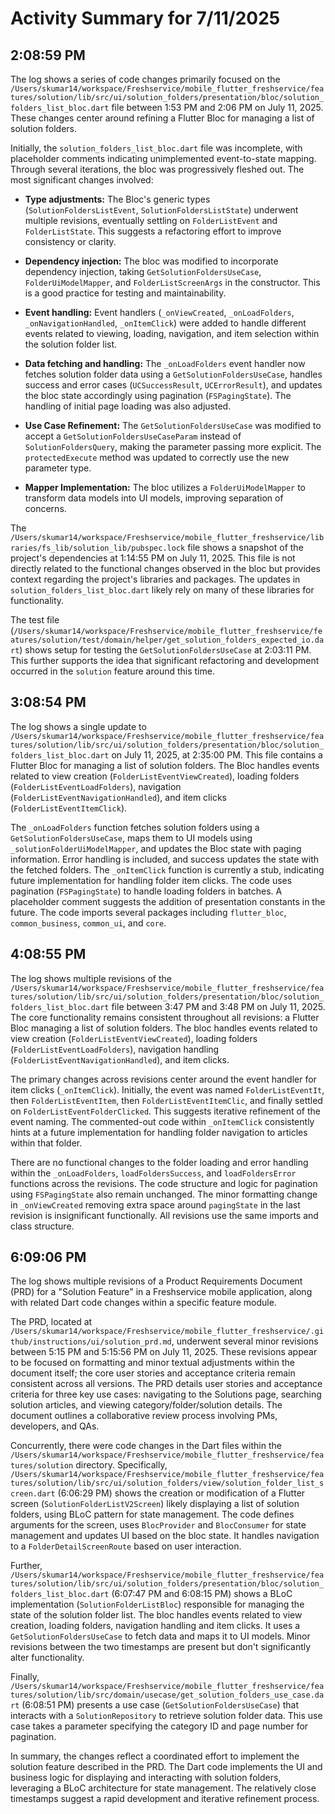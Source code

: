 # Activity Summary for 7/11/2025

## 2:08:59 PM
The log shows a series of code changes primarily focused on the `/Users/skumar14/workspace/Freshservice/mobile_flutter_freshservice/features/solution/lib/src/ui/solution_folders/presentation/bloc/solution_folders_list_bloc.dart` file between 1:53 PM and 2:06 PM on July 11, 2025.  These changes center around refining a Flutter Bloc for managing a list of solution folders.

Initially, the `solution_folders_list_bloc.dart` file was incomplete, with placeholder comments indicating unimplemented event-to-state mapping.  Through several iterations, the bloc was progressively fleshed out.  The most significant changes involved:


* **Type adjustments:**  The Bloc's generic types (`SolutionFoldersListEvent`, `SolutionFoldersListState`) underwent multiple revisions, eventually settling on `FolderListEvent` and `FolderListState`. This suggests a refactoring effort to improve consistency or clarity.

* **Dependency injection:** The bloc was modified to incorporate dependency injection, taking `GetSolutionFoldersUseCase`, `FolderUiModelMapper`, and `FolderListScreenArgs` in the constructor. This is a good practice for testing and maintainability.

* **Event handling:**  Event handlers (`_onViewCreated`, `_onLoadFolders`, `_onNavigationHandled`, `_onItemClick`) were added to handle different events related to viewing, loading, navigation, and item selection within the solution folder list.

* **Data fetching and handling:** The `_onLoadFolders` event handler now fetches solution folder data using a `GetSolutionFoldersUseCase`, handles success and error cases (`UCSuccessResult`, `UCErrorResult`), and updates the bloc state accordingly using pagination (`FSPagingState`).  The handling of initial page loading was also adjusted.


* **Use Case Refinement:** The `GetSolutionFoldersUseCase` was modified to accept a `GetSolutionFoldersUseCaseParam` instead of  `SolutionFoldersQuery`, making the parameter passing more explicit.  The `protectedExecute` method was updated to correctly use the new parameter type.

* **Mapper Implementation:** The bloc utilizes a `FolderUiModelMapper` to transform data models into UI models, improving separation of concerns.


The `/Users/skumar14/workspace/Freshservice/mobile_flutter_freshservice/libraries/fs_lib/solution_lib/pubspec.lock` file shows a snapshot of the project's dependencies at 1:14:55 PM on July 11, 2025. This file is not directly related to the functional changes observed in the bloc but provides context regarding the project's libraries and packages.  The updates in `solution_folders_list_bloc.dart` likely rely on many of these libraries for functionality.

The test file (`/Users/skumar14/workspace/Freshservice/mobile_flutter_freshservice/features/solution/test/domain/helper/get_solution_folders_expected_io.dart`) shows setup for testing the `GetSolutionFoldersUseCase` at 2:03:11 PM.  This further supports the idea that significant refactoring and development occurred in the `solution` feature around this time.


## 3:08:54 PM
The log shows a single update to `/Users/skumar14/workspace/Freshservice/mobile_flutter_freshservice/features/solution/lib/src/ui/solution_folders/presentation/bloc/solution_folders_list_bloc.dart` on July 11, 2025, at 2:35:00 PM.  This file contains a Flutter Bloc for managing a list of solution folders.  The Bloc handles events related to view creation (`FolderListEventViewCreated`), loading folders (`FolderListEventLoadFolders`), navigation (`FolderListEventNavigationHandled`), and item clicks (`FolderListEventItemClick`).

The `_onLoadFolders` function fetches solution folders using a `GetSolutionFoldersUseCase`, maps them to UI models using `_solutionFolderUiModelMapper`, and updates the Bloc state with paging information.  Error handling is included, and success updates the state with the fetched folders.  The `_onItemClick` function is currently a stub, indicating future implementation for handling folder item clicks.  The code uses pagination (`FSPagingState`) to handle loading folders in batches.  A placeholder comment suggests the addition of presentation constants in the future.  The code imports several packages including `flutter_bloc`, `common_business`, `common_ui`, and `core`.


## 4:08:55 PM
The log shows multiple revisions of the `/Users/skumar14/workspace/Freshservice/mobile_flutter_freshservice/features/solution/lib/src/ui/solution_folders/presentation/bloc/solution_folders_list_bloc.dart` file between 3:47 PM and 3:48 PM on July 11, 2025.  The core functionality remains consistent throughout all revisions: a Flutter Bloc managing a list of solution folders.  The bloc handles events related to view creation (`FolderListEventViewCreated`), loading folders (`FolderListEventLoadFolders`), navigation handling (`FolderListEventNavigationHandled`), and item clicks.

The primary changes across revisions center around the event handler for item clicks (`_onItemClick`).  Initially, the event was named `FolderListEventIt`, then `FolderListEventItem`, then `FolderListEventItemClic`, and finally settled on `FolderListEventFolderClicked`.  This suggests iterative refinement of the event naming.  The commented-out code within `_onItemClick` consistently hints at a future implementation for handling folder navigation to articles within that folder.

There are no functional changes to the folder loading and error handling within the `_onLoadFolders`, `loadFoldersSuccess`, and `loadFoldersError` functions across the revisions.  The code structure and logic for pagination using `FSPagingState` also remain unchanged.  The minor formatting change in `_onViewCreated` removing extra space around `pagingState` in the last revision is insignificant functionally.  All revisions use the same imports and class structure.


## 6:09:06 PM
The log shows multiple revisions of a Product Requirements Document (PRD) for a "Solution Feature" in a Freshservice mobile application, along with related Dart code changes within a specific feature module.

The PRD, located at `/Users/skumar14/workspace/Freshservice/mobile_flutter_freshservice/.github/instructions/ui/solution_prd.md`, underwent several minor revisions between 5:15 PM and 5:15:56 PM on July 11, 2025.  These revisions appear to be focused on formatting and minor textual adjustments within the document itself; the core user stories and acceptance criteria remain consistent across all versions.  The PRD details user stories and acceptance criteria for three key use cases: navigating to the Solutions page, searching solution articles, and viewing category/folder/solution details.  The document outlines a collaborative review process involving PMs, developers, and QAs.

Concurrently, there were code changes in the Dart files within the `/Users/skumar14/workspace/Freshservice/mobile_flutter_freshservice/features/solution` directory. Specifically,  `/Users/skumar14/workspace/Freshservice/mobile_flutter_freshservice/features/solution/lib/src/ui/solution_folders/view/solution_folder_list_screen.dart` (6:06:29 PM) shows the creation or modification of a Flutter screen (`SolutionFolderListV2Screen`) likely displaying a list of solution folders, using BLoC pattern for state management.  The code defines arguments for the screen, uses `BlocProvider` and `BlocConsumer` for state management and updates UI based on the bloc state. It handles navigation to a `FolderDetailScreenRoute` based on user interaction.

Further, `/Users/skumar14/workspace/Freshservice/mobile_flutter_freshservice/features/solution/lib/src/ui/solution_folders/presentation/bloc/solution_folders_list_bloc.dart` (6:07:47 PM and 6:08:15 PM) shows a BLoC implementation (`SolutionFolderListBloc`)  responsible for managing the state of the solution folder list.  The bloc handles events related to view creation, loading folders, navigation handling and item clicks.  It uses a `GetSolutionFoldersUseCase` to fetch data and maps it to UI models.  Minor revisions between the two timestamps are present but don't significantly alter functionality.

Finally, `/Users/skumar14/workspace/Freshservice/mobile_flutter_freshservice/features/solution/lib/src/domain/usecase/get_solution_folders_use_case.dart` (6:08:51 PM) presents a use case (`GetSolutionFoldersUseCase`) that interacts with a `SolutionRepository` to retrieve solution folder data.  This use case takes a parameter specifying the category ID and page number for pagination.

In summary, the changes reflect a coordinated effort to implement the solution feature described in the PRD. The Dart code implements the UI and business logic for displaying and interacting with solution folders, leveraging a BLoC architecture for state management.  The relatively close timestamps suggest a rapid development and iterative refinement process.

